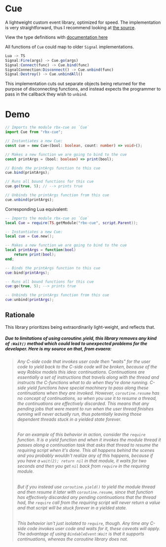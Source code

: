# Cue
A lightweight custom event library, optimized for speed. The implementation is very straightforward, thus I recommend looking at [the source](https://github.com/Validark/Roblox-TS-Libraries/blob/master/rbx-cue/init.lua).

View the type definitions with [documentation here](https://github.com/Validark/Roblox-TS-Libraries/blob/master/rbx-cue/index.d.ts)

All functions of `Cue` could map to older `Signal` implementations.

```ts
Lua -> TS
Signal:Fire(args) -> Cue.go(args)
Signal:Connect(func) -> Cue.bind(func)
SignalConnection:Disconnect() -> Cue.unbind(func)
Signal:Destroy() -> Cue.unbindAll()
```

This implementation cuts out separate objects being returned for the purpose of disconnecting functions, and instead expects the programmer to pass in the callback they wish to `unbind`.

# Demo
```ts
// Imports the module rbx-cue as `Cue`
import Cue from "rbx-cue";

// Instantiates a new Cue:
const cue = new Cue<(bool: boolean, count: number) => void>();

// Makes a new function we are going to bind to the cue
const printArgs = (bool: boolean) => print(bool);

// Binds the printArgs function to this cue
cue.bind(printArgs);

// Runs all bound functions for this cue
cue.go(true, 5); // --> prints true

// Unbinds the printArgs function from this cue
cue.unbind(printArgs);
```
Corresponding Lua equivalent:
```lua
-- Imports the module rbx-cue as `Cue`
local Cue = require(TS.getModule("rbx-cue", script.Parent));

-- Instantiates a new Cue:
local cue = Cue.new();

-- Makes a new function we are going to bind to the cue
local printArgs = function(bool)
	return print(bool);
end;

-- Binds the printArgs function to this cue
cue:bind(printArgs);

-- Runs all bound functions for this cue
cue:go(true, 5); --> prints true

-- Unbinds the printArgs function from this cue
cue:unbind(printArgs);
```

## Rationale

This library prioritizes being extraordinarily light-weight, and reflects that.

##### Due to limitations of using coroutine.yield, this library removes any kind of `:Wait()` method which could lead to unexpected problems for the developer. Here is my source on that, from evaera:
> ###### Any C-side code that invokes user code then "waits" for the user code to yield back to the C-side code will be broken, because of the way Roblox models this idea: continuations. Continuations are essentially a set of instructions that travels along with the thread and instructs the C-functions what to do when they're done running. C-side yield functions have special machinery to pass along these continuations when they are invoked. However, `coroutine.resume` has no concept of continuations, so when you use it to resume a thread, the continuations are effectively discarded. This means that any pending jobs that were meant to run when the user thread finishes running will never actually run, thus potentially leaving those dependent threads stuck in a yielded state forever.
> ###### For an example of this behavior in action, consider the `require` function. It is a yield function and when it invokes the module thread it passes along a continuation task that asks that thread to resume the requiring script when it's done. This all happens behind the scenes and you probably wouldn't realize any of this happens, because if you have a `wait(2); return nil` in that module, it waits for two seconds and then you get `nil` back from `require` in the requiring module.
> ###### But if you instead use `coroutine.yield()` to yield the module thread and then resume it later with `coroutine.resume`, since that function has effectively discarded any pending continuations that the thread had, the `require` call from the requiring script will never return a value and that script will be stuck forever in a yielded state.
> ###### This behavior isn't just isolated to `require`, though. Any time any C-side code invokes user code and waits for it, these caveats will apply. The advantage of using `BindableEvent:Wait` is that it supports continuations, whereas the coroutine library does not.
